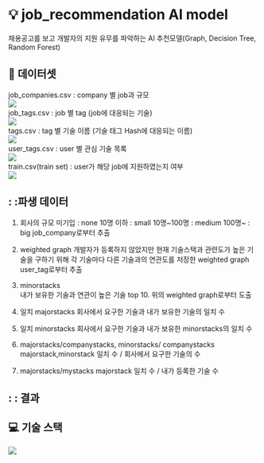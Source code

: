 # :bulb: job_recommendation AI model
채용공고를 보고 개발자의 지원 유무를 파악하는 AI 추천모델(Graph, Decision Tree, Random Forest)

## :floppy_disk: 데이터셋
job_companies.csv : company 별 job과 규모    
<img src="https://user-images.githubusercontent.com/43736669/94919776-fcce3780-04ef-11eb-8217-5b24a8303fef.png">  
job_tags.csv : job 별 tag  (job에 대응되는 기술)  
<img src="https://user-images.githubusercontent.com/43736669/94920971-4f105800-04f2-11eb-8041-37ad4d791527.png">  
tags.csv : tag 별 기술 이름 (기술 태그 Hash에 대응되는 이름)  
<img src ="https://user-images.githubusercontent.com/43736669/94921035-6e0eea00-04f2-11eb-9d67-c31336c783f2.png">  
user_tags.csv : user 별 관심 기술 목록  
<img src ="https://user-images.githubusercontent.com/43736669/94921123-9860a780-04f2-11eb-8d6c-5f192d35c645.png">  
train.csv(train set) : user가 해당 job에 지원하였는지 여부  
<img src ="https://user-images.githubusercontent.com/43736669/94921312-086f2d80-04f3-11eb-8256-c0e9c5cab12a.png">  

## : :파생 데이터
1) 회사의 규모 
미기입 : none 
10명 이하 : small 
10명~100명 : medium 
100명~ : big 
job_company로부터 추출 
 
2) weighted graph
개발자가 등록하지 않았지만 현재 기술스택과 관련도가 높은 기술을 구하기 위해 각 기술마다 다른 기술과의 연관도를 저장한 weighted graph 
user_tag로부터 추출 

3) minorstacks  
내가 보유한 기술과 연관이 높은 기술 top 10. 위의 weighted graph로부터 도출 

4) 일치 majorstacks 
회사에서 요구한 기술과 내가 보유한 기술의 일치 수

5) 일치 minorstacks
회사에서 요구한 기술과 내가 보유한 minorstacks의 일치 수 

6) majorstacks/companystacks, minorstacks/ companystacks 
majorstack,minorstack 일치 수 / 회사에서 요구한 기술의 수 

7) majorstacks/mystacks 
majorstack 일치 수 / 내가 등록한 기술 수

## : : 결과
## :computer: 기술 스택  
<img src="https://user-images.githubusercontent.com/26294469/60403849-7be20b00-9bdd-11e9-9138-b61ebd71bd9d.png"> 
